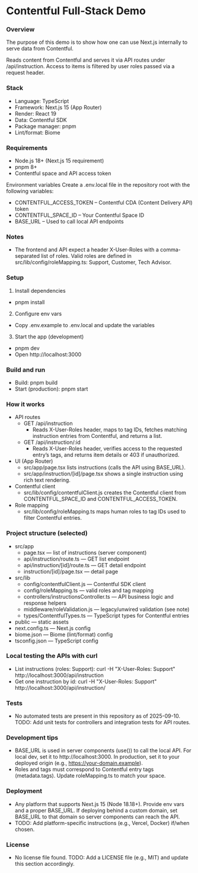 # Contentful Full‑Stack Demo

### Overview
The purpose of this demo is to show how one can use Next.js internally to serve data from Contentful.

Reads content from Contentful and serves it via API routes under /api/instruction. 
Access to items is filtered by user roles passed via a request header.

### Stack
- Language: TypeScript
- Framework: Next.js 15 (App Router)
- Render: React 19
- Data: Contentful SDK
- Package manager: pnpm
- Lint/format: Biome

### Requirements
- Node.js 18+ (Next.js 15 requirement)
- pnpm 8+
- Contentful space and API access token

Environment variables
Create a .env.local file in the repository root with the following variables:
- CONTENTFUL_ACCESS_TOKEN – Contentful CDA (Content Delivery API) token
- CONTENTFUL_SPACE_ID – Your Contentful Space ID
- BASE_URL – Used to call local API endpoints

### Notes
- The frontend and API expect a header X-User-Roles with a comma-separated list of roles. Valid roles are defined in src/lib/config/roleMapping.ts: Support, Customer, Tech Advisor.

### Setup
1) Install dependencies
- pnpm install

2) Configure env vars
- Copy .env.example to .env.local and update the variables 

3) Start the app (development)
- pnpm dev
- Open http://localhost:3000

### Build and run
- Build: pnpm build
- Start (production): pnpm start

### How it works
- API routes
  - GET /api/instruction
    - Reads X-User-Roles header, maps to tag IDs, fetches matching instruction entries from Contentful, and returns a list.
  - GET /api/instruction/:id
    - Reads X-User-Roles header, verifies access to the requested entry’s tags, and returns item details or 403 if unauthorized.
- UI (App Router)
  - src/app/page.tsx lists instructions (calls the API using BASE_URL).
  - src/app/instruction/[id]/page.tsx shows a single instruction using rich text rendering.
- Contentful client
  - src/lib/config/contentfulClient.js creates the Contentful client from CONTENTFUL_SPACE_ID and CONTENTFUL_ACCESS_TOKEN.
- Role mapping
  - src/lib/config/roleMapping.ts maps human roles to tag IDs used to filter Contentful entries.

### Project structure (selected)
- src/app
  - page.tsx — list of instructions (server component)
  - api/instruction/route.ts — GET list endpoint
  - api/instruction/[id]/route.ts — GET detail endpoint
  - instruction/[id]/page.tsx — detail page
- src/lib
  - config/contentfulClient.js — Contentful SDK client
  - config/roleMapping.ts — valid roles and tag mapping
  - controllers/instructionsController.ts — API business logic and response helpers
  - middleware/roleValidation.js — legacy/unwired validation (see note)
  - types/ContentfulTypes.ts — TypeScript types for Contentful entries
- public — static assets
- next.config.ts — Next.js config
- biome.json — Biome (lint/format) config
- tsconfig.json — TypeScript config

### Local testing the APIs with curl
- List instructions (roles: Support):
  curl -H "X-User-Roles: Support" http://localhost:3000/api/instruction
- Get one instruction by id:
  curl -H "X-User-Roles: Support" http://localhost:3000/api/instruction/<ID>

### Tests
- No automated tests are present in this repository as of 2025-09-10. TODO: Add unit tests for controllers and integration tests for API routes.

### Development tips
- BASE_URL is used in server components (use()) to call the local API. For local dev, set it to http://localhost:3000. In production, set it to your deployed origin (e.g., https://your-domain.example).
- Roles and tags must correspond to Contentful entry tags (metadata.tags). Update roleMapping.ts to match your space.

### Deployment
- Any platform that supports Next.js 15 (Node 18.18+). Provide env vars and a proper BASE_URL. If deploying behind a custom domain, set BASE_URL to that domain so server components can reach the API.
- TODO: Add platform-specific instructions (e.g., Vercel, Docker) if/when chosen.

### License
- No license file found. TODO: Add a LICENSE file (e.g., MIT) and update this section accordingly.
